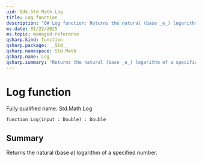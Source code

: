 ```yaml
---
uid: Qdk.Std.Math.Log
title: Log function
description: "Q# Log function: Returns the natural (base _e_) logarithm of a specified number."
ms.date: 01/22/2025
ms.topic: managed-reference
qsharp.kind: function
qsharp.package: __Std__
qsharp.namespace: Std.Math
qsharp.name: Log
qsharp.summary: "Returns the natural (base _e_) logarithm of a specified number."
---
```


# Log function

Fully qualified name: Std.Math.Log

```qsharp
function Log(input : Double) : Double
```

## Summary
Returns the natural (base _e_) logarithm of a specified number.
